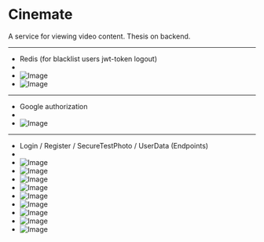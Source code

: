# Cinemate
A service for viewing video content. Thesis on backend.

-------------------------------------------------------
 - Redis (for blacklist users jwt-token logout)
 - 
 - ![Image](https://github.com/user-attachments/assets/ab5a706c-8f60-428e-8186-991fe7cffda1)
 - ![Image](https://github.com/user-attachments/assets/969de783-f71c-41de-8b4b-de3ba8cbf318)

-------------------------------------------------------
 - Google authorization
 - 
 - ![Image](https://github.com/user-attachments/assets/e6a011ff-4ef6-4eb2-a51c-2a5e967ab347)

-------------------------------------------------------
 - Login / Register / SecureTestPhoto / UserData (Endpoints)
 - 
 - ![Image](https://github.com/user-attachments/assets/fea3d451-bda4-4971-94fd-cd8ab44e465e)
 - ![Image](https://github.com/user-attachments/assets/74ffdea5-44eb-44bc-8edd-46ec0a267b29)
 - ![Image](https://github.com/user-attachments/assets/57c20edf-8d38-4916-9ecc-846bedc96973)
 - ![Image](https://github.com/user-attachments/assets/52ec5480-3b8f-4a48-9958-de54310973a8)
 - ![Image](https://github.com/user-attachments/assets/5c117ea7-7c74-4a35-8d4f-cbc575841a12)
 - ![Image](https://github.com/user-attachments/assets/9b3926f6-8371-43a4-90d0-50cbbd21c0df)
 - ![Image](https://github.com/user-attachments/assets/124d0fdb-9559-48dd-aefa-48ac7dc34bfc)
 - ![Image](https://github.com/user-attachments/assets/12853119-00cb-4c39-a4b1-61c6762f6cf7)
 - ![Image](https://github.com/user-attachments/assets/15d320e7-1d94-4f83-b009-b15b399d6bfb)
